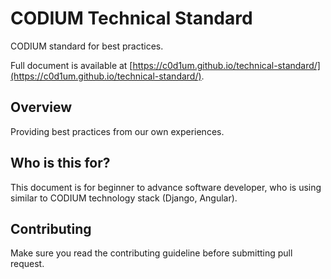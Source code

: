 # CODIUM Technical Standard

CODIUM standard for best practices.

Full document is available at [https://c0d1um.github.io/technical-standard/](https://c0d1um.github.io/technical-standard/).

## Overview

Providing best practices from our own experiences.

## Who is this for?

This document is for beginner to advance software developer, who is using similar
to CODIUM technology stack (Django, Angular).

## Contributing

Make sure you read the contributing guideline before submitting pull request.
